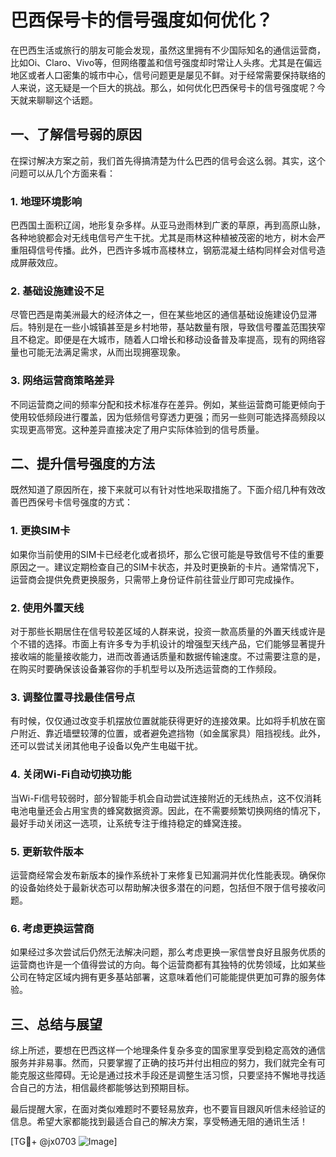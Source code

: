 # 巴西保号卡的信号强度如何优化？

在巴西生活或旅行的朋友可能会发现，虽然这里拥有不少国际知名的通信运营商，比如Oi、Claro、Vivo等，但网络覆盖和信号强度却时常让人头疼。尤其是在偏远地区或者人口密集的城市中心，信号问题更是屡见不鲜。对于经常需要保持联络的人来说，这无疑是一个巨大的挑战。那么，如何优化巴西保号卡的信号强度呢？今天就来聊聊这个话题。

## 一、了解信号弱的原因

在探讨解决方案之前，我们首先得搞清楚为什么巴西的信号会这么弱。其实，这个问题可以从几个方面来看：

### 1. 地理环境影响
巴西国土面积辽阔，地形复杂多样。从亚马逊雨林到广袤的草原，再到高原山脉，各种地貌都会对无线电信号产生干扰。尤其是雨林这种植被茂密的地方，树木会严重阻碍信号传播。此外，巴西许多城市高楼林立，钢筋混凝土结构同样会对信号造成屏蔽效应。

### 2. 基础设施建设不足
尽管巴西是南美洲最大的经济体之一，但在某些地区的通信基础设施建设仍显滞后。特别是在一些小城镇甚至是乡村地带，基站数量有限，导致信号覆盖范围狭窄且不稳定。即便是在大城市，随着人口增长和移动设备普及率提高，现有的网络容量也可能无法满足需求，从而出现拥塞现象。

### 3. 网络运营商策略差异
不同运营商之间的频率分配和技术标准存在差异。例如，某些运营商可能更倾向于使用较低频段进行覆盖，因为低频信号穿透力更强；而另一些则可能选择高频段以实现更高带宽。这种差异直接决定了用户实际体验到的信号质量。

## 二、提升信号强度的方法

既然知道了原因所在，接下来就可以有针对性地采取措施了。下面介绍几种有效改善巴西保号卡信号强度的方式：

### 1. 更换SIM卡
如果你当前使用的SIM卡已经老化或者损坏，那么它很可能是导致信号不佳的重要原因之一。建议定期检查自己的SIM卡状态，并及时更换新的卡片。通常情况下，运营商会提供免费更换服务，只需带上身份证件前往营业厅即可完成操作。

### 2. 使用外置天线
对于那些长期居住在信号较差区域的人群来说，投资一款高质量的外置天线或许是个不错的选择。市面上有许多专为手机设计的增强型天线产品，它们能够显著提升接收端的能量接收能力，进而改善通话质量和数据传输速度。不过需要注意的是，在购买时要确保该设备兼容你的手机型号以及所选运营商的工作频段。

### 3. 调整位置寻找最佳信号点
有时候，仅仅通过改变手机摆放位置就能获得更好的连接效果。比如将手机放在窗户附近、靠近墙壁较薄的位置，或者避免遮挡物（如金属家具）阻挡视线。此外，还可以尝试关闭其他电子设备以免产生电磁干扰。

### 4. 关闭Wi-Fi自动切换功能
当Wi-Fi信号较弱时，部分智能手机会自动尝试连接附近的无线热点，这不仅消耗电池电量还会占用宝贵的蜂窝数据资源。因此，在不需要频繁切换网络的情况下，最好手动关闭这一选项，让系统专注于维持稳定的蜂窝连接。

### 5. 更新软件版本
运营商经常会发布新版本的操作系统补丁来修复已知漏洞并优化性能表现。确保你的设备始终处于最新状态可以帮助解决很多潜在的问题，包括但不限于信号接收问题。

### 6. 考虑更换运营商
如果经过多次尝试后仍然无法解决问题，那么考虑更换一家信誉良好且服务优质的运营商也许是一个值得尝试的方向。每个运营商都有其独特的优势领域，比如某些公司在特定区域内拥有更多基站部署，这意味着他们可能能提供更加可靠的服务体验。

## 三、总结与展望

综上所述，要想在巴西这样一个地理条件复杂多变的国家里享受到稳定高效的通信服务并非易事。然而，只要掌握了正确的技巧并付出相应的努力，我们就完全有可能克服这些障碍。无论是通过技术手段还是调整生活习惯，只要坚持不懈地寻找适合自己的方法，相信最终都能够达到预期目标。

最后提醒大家，在面对类似难题时不要轻易放弃，也不要盲目跟风听信未经验证的信息。希望大家都能找到最适合自己的解决方案，享受畅通无阻的通讯生活！

[TG💪+ @jx0703 ![Image](https://github.com/user-attachments/assets/dbca1d08-cadb-493c-b0ec-ad6f7a83f270)]